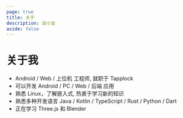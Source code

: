```yaml
---
page: true
title: 关于
description: 谈小龙
aside: false
---
```


# 关于我

* Android / Web / 上位机 工程师, 就职于 Tapplock
* 可以开发 Android / PC / Web / 后端 应用
* 熟悉 Linux，了解嵌入式, 热衷于学习新的知识
* 熟悉多种开发语言 Java / Kotlin / TypeScript / Rust / Python / Dart
* 正在学习 Three.js 和 Blender
